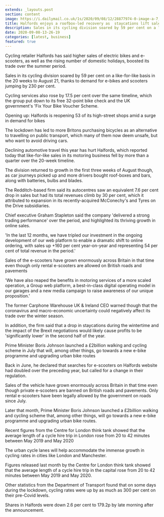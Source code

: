 ```yaml
---
extends: _layouts.post
section: content
image: https://i.dailymail.co.uk/1s/2020/09/08/12/28877974-0-image-a-7_1599564479027.jpg 
title: Halfords enjoys a roofbox-led recovery as  staycations lift sales in August 
description: Sales in its cycling division soared by 59 per cent on a like-for-like basis in the 20 weeks to August 21, thanks to demand for e-bikes and scooters jumping by 230 per cent. 
date: 2020-09-08-13-26-19 
categories: [latest, business] 
featured: true 
--- 
```

Cycling retailer Halfords has said higher sales of electric bikes and e-scooters, as well as the rising number of domestic holidays, boosted its trade over the summer period.

Sales in its cycling division soared by 59 per cent on a like-for-like basis in the 20 weeks to August 21, thanks to demand for e-bikes and scooters jumping by 230 per cent.

Cycling services also rose by 17.5 per cent over the same timeline, which the group put down to its free 32-point bike check and the UK government's 'Fix Your Bike Voucher Scheme.

Opening up: Halfords is reopening 53 of its high-street shops amid a surge in demand for bikes

The lockdown has led to more Britons purchasing bicycles as an alternative to travelling on public transport, which many of them now deem unsafe, but who want to avoid driving cars.

Declining automotive travel this year has hurt Halfords, which reported today that like-for-like sales in its motoring business fell by more than a quarter over the 20-week timeline.

The division returned to growth in the first three weeks of August though, as car journeys picked up and more drivers bought roof-boxes and bars, along with batteries, bulbs and blades.

The Redditch-based firm said its autocentres saw an equivalent 7.6 per cent drop in sales but had its total revenues climb by 30 per cent, which it attributed to expansion in its recently-acquired McConechy's and Tyres on the Drive subsidiaries.

Chief executive Graham Stapleton said the company 'delivered a strong trading performance' over the period, and highlighted its thriving growth in online sales.

'In the last 12 months, we have tripled our investment in the ongoing development of our web platform to enable a dramatic shift to online ordering, with sales up +160 per cent year-on-year and representing 54 per cent of total revenue in the period.'

Sales of the e-scooters have grown enormously across Britain in that time even though only rental e-scooters are allowed on British roads and pavements

'We have also reaped the benefits in motoring services of a more scaled operation, a Group web platform, a best-in-class digital operating model in our garages and a new media campaign to raise awareness of our unique proposition.'

The former Carphone Warehouse UK & Ireland CEO warned though that the coronavirus and macro-economic uncertainty could negatively affect its trade over the winter season.

In addition, the firm said that a drop in staycations during the wintertime and the impact of the Brexit negotiations would likely cause profits to be 'significantly lower' in the second half of the year. 

Prime Minister Boris Johnson launched a £2billion walking and cycling scheme in July that will, among other things, go towards a new e-bike programme and upgrading urban bike routes

Back in June, he declared that searches for e-scooters on Halfords website had doubled over the preceding year, but called for a change in their regulation.

Sales of the vehicle have grown enormously across Britain in that time even though private e-scooters are banned on British roads and pavements. Only rental e-scooters have been legally allowed by the government on roads since July.

Later that month, Prime Minister Boris Johnson launched a £2billion walking and cycling scheme that, among other things, will go towards a new e-bike programme and upgrading urban bike routes.

Recent figures from the Centre for London think tank showed that the average length of a cycle hire trip in London rose from 20 to 42 minutes between May 2019 and May 2020

The urban cycle lanes will help accommodate the immense growth in cycling rates in cities like London and Manchester. 

Figures released last month by the Centre for London think tank showed that the average length of a cycle hire trip in the capital rose from 20 to 42 minutes between May 2019 and May 2020.

Other statistics from the Department of Transport found that on some days during the lockdown, cycling rates were up by as much as 300 per cent on their pre-Covid levels. 

Shares in Halfords were down 2.6 per cent to 179.2p by late morning after the announcement. 

